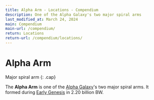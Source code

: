 ```yaml
---
title: Alpha Arm - Locations - Compendium
description: One of the Alpha Galaxy's two major spiral arms
last_modified_at: March 24, 2024
main: Compendium
main-url: /compendium/
return: Locations
return-url: /compendium/locations/
---
```


# Alpha Arm
Major spiral arm
{: .cap}

The **Alpha Arm** is one of the [Alpha Galaxy](/compendium/locations/alpha-galaxy/)'s two major spiral arms. It formed during [Early Genesis](/compendium/events/genesis/#early-genesis) in 2.20 billion BW.